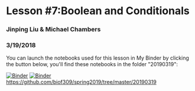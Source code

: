 # Lesson #7:Boolean and Conditionals
### Jinping Liu & Michael Chambers
### 3/19/2018

You can launch the notebooks used for this lesson in My Binder by clicking the button below, you'll find these notebooks in the folder "20190319":

[![Binder](https://mybinder.org/badge.svg)](https://mybinder.org/v2/gh/marskar/biof309_fall2018/master)
[![Binder](https://mybinder.org/badge.svg)](https://mybinder.org/v2/gh/biof309/spring2019/tree/master)
https://github.com/biof309/spring2019/tree/master/20190319
